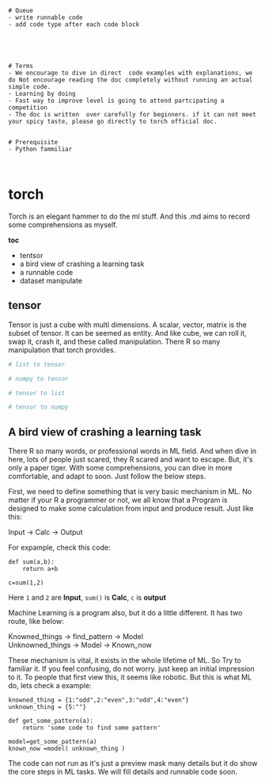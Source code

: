 ```
# Queue
- write runnable code
- add code type after each code block





# Terms
- We encourage to dive in direct  code examples with explanations, we do Not encourage reading the doc completely without running an actual simple code.
- Learning by doing
- Fast way to improve level is going to attend partcipating a competition 
- The doc is written  over carefully for beginners. if it can not meet your spicy taste, please go directly to torch official doc.


# Prerequisite
- Python fammiliar



```





# torch
Torch is an elegant hammer to do the ml stuff. And this .md aims to record some comprehensions as myself.


**toc**
- tentsor
- a bird view of crashing a learning task
- a runnable code
- dataset manipulate


## tensor
Tensor is just a cube with multi dimensions. A scalar, vector, matrix is the subset of tensor. It can be seemed as entity. And like cube, we can roll it, swap it, crash it, and these called manipulation. There R so many manipulation that torch provides.
``` python
# list to tensor

# numpy to tensor

# tensor to list

# tensor to numpy

```



## A bird view of crashing a learning task
There R so many words, or professional words in ML field. And when dive in here, lots of people just scared, they R scared and want to escape. But, it's only a paper tiger. With some comprehensions, you can dive in more comfortable, and adapt to soon. Just follow the below steps.

First, we need to define something that is very basic mechanism in ML. No matter if your R a programmer or not, we all know that a Program is designed to make some calculation from input and produce result. Just like this:

Input -> Calc -> Output

For expample, check this code: 
```
def sum(a,b):
    return a+b

c=sum(1,2)  
```
Here `1` and `2` are  **Input**, `sum()` is **Calc**, `c` is **output**

Machine Learning is a program also, but it do a little different. It has two route, like below:

Knowned_things -> find_pattern -> Model  
Unknowned_things -> Model -> Known_now


These mechanism is vital, it exists in the whole lifetime of ML. So Try to familiar it. If you feel confusing, do not worry. just keep an initial impression to it. To people that first view this, it seems like robotic. But this is what ML do, lets check a example:

```
knowned_thing = {1:"odd",2:"even",3:"odd",4:"even"} 
unknown_thing = {5:""}

def get_some_pattern(a):
    return 'some code to find some pattern'

model=get_some_pattern(a)
known_now =model( unknown_thing ) 
```

The code can not run as it's just a preview mask many details but it do show the core steps in ML tasks.  We will fill details and runnable code soon.











 
